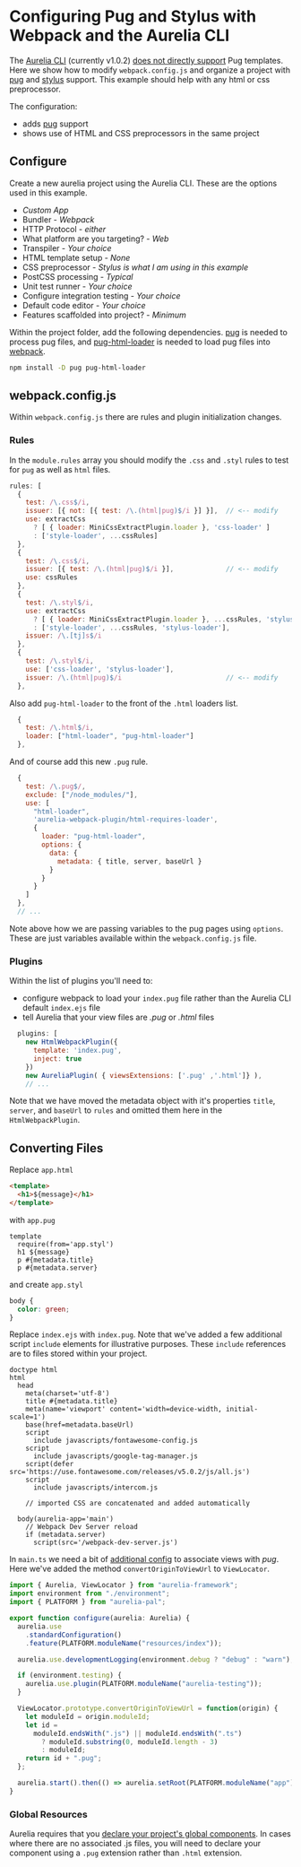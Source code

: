 # Configuring Pug and Stylus with Webpack and the Aurelia CLI

The [Aurelia CLI](https://aurelia.io/docs/cli) (currently v1.0.2) [does not
directly support](https://github.com/aurelia/skeleton-navigation/pull/769) Pug
templates. Here we show how to modify `webpack.config.js` and organize a project
with [pug](http://pugjs.org) and [stylus](http://stylus-lang.com/) support. This
example should help with any html or css preprocessor.

The configuration:

- adds [pug](http://pugjs.org) support
- shows use of HTML and CSS preprocessors in the same project

## Configure

Create a new aurelia project using the Aurelia CLI. These are the options used
in this example.

- _Custom App_
- Bundler - _Webpack_
- HTTP Protocol - _either_
- What platform are you targeting? - _Web_
- Transpiler - _Your choice_
- HTML template setup - _None_
- CSS preprocessor - _Stylus is what I am using in this example_
- PostCSS processing - _Typical_
- Unit test runner - _Your choice_
- Configure integration testing - _Your choice_
- Default code editor - _Your choice_
- Features scaffolded into project? - _Minimum_

Within the project folder, add the following dependencies.
[pug](http://pugjs.org) is needed to process pug files, and
[pug-html-loader](https://www.npmjs.com/package/pug-html-loader) is needed to load pug files into [webpack](https://webpack.js.org/).

```bash
npm install -D pug pug-html-loader
```

## webpack.config.js

Within `webpack.config.js` there are rules and plugin initialization changes.

### Rules

In the `module.rules` array you should modify the `.css` and `.styl` rules to
test for `pug` as well as `html` files.

```js
rules: [
  {
    test: /\.css$/i,
    issuer: [{ not: [{ test: /\.(html|pug)$/i }] }],  // <-- modify
    use: extractCss
      ? [ { loader: MiniCssExtractPlugin.loader }, 'css-loader' ]
      : ['style-loader', ...cssRules]
  },
  {
    test: /\.css$/i,
    issuer: [{ test: /\.(html|pug)$/i }],             // <-- modify
    use: cssRules
  },
  {
    test: /\.styl$/i,
    use: extractCss
      ? [ { loader: MiniCssExtractPlugin.loader }, ...cssRules, 'stylus-loader' ]
      : ['style-loader', ...cssRules, 'stylus-loader'],
    issuer: /\.[tj]s$/i
  },
  {
    test: /\.styl$/i,
    use: ['css-loader', 'stylus-loader'],
    issuer: /\.(html|pug)$/i                          // <-- modify
  },
```

Also add `pug-html-loader` to the front of the `.html` loaders list.

```js
  {
    test: /\.html$/i,
    loader: ["html-loader", "pug-html-loader"]
  },
```

And of course add this new `.pug` rule.

```javascript
  {
    test: /\.pug$/,
    exclude: ["/node_modules/"],
    use: [
      "html-loader",
      'aurelia-webpack-plugin/html-requires-loader',
      {
        loader: "pug-html-loader",
        options: {
          data: {
            metadata: { title, server, baseUrl }
          }
        }
      }
    ]
  },
  // ...
```

Note above how we are passing variables to the pug pages using `options`. These
are just variables available within the `webpack.config.js` file.

### Plugins

Within the list of plugins you'll need to:

- configure webpack to load your `index.pug` file rather than the Aurelia CLI
  default `index.ejs` file
- tell Aurelia that your view files are _.pug_ or _.html_ files

```javascript
  plugins: [
    new HtmlWebpackPlugin({
      template: 'index.pug',
      inject: true
    })
    new AureliaPlugin( { viewsExtensions: ['.pug' ,'.html']} ),
    // ...
```

Note that we have moved the metadata object with it's properties `title`,
`server`, and `baseUrl` to `rules` and omitted them here in the
`HtmlWebpackPlugin`.

## Converting Files

Replace `app.html`

```html
<template>
  <h1>${message}</h1>
</template>
```

with `app.pug`

```pug
template
  require(from='app.styl')
  h1 ${message}
  p #{metadata.title}
  p #{metadata.server}
```

and create `app.styl`

```css
body {
  color: green;
}
```

Replace `index.ejs` with `index.pug`. Note that we've added a
few additional script `include` elements for illustrative purposes. These
`include` references are to files stored within your project.

```pug
doctype html
html
  head
    meta(charset='utf-8')
    title #{metadata.title}
    meta(name='viewport' content='width=device-width, initial-scale=1')
    base(href=metadata.baseUrl)
    script
      include javascripts/fontawesome-config.js
    script
      include javascripts/google-tag-manager.js
    script(defer src='https://use.fontawesome.com/releases/v5.0.2/js/all.js')
    script
      include javascripts/intercom.js

    // imported CSS are concatenated and added automatically

  body(aurelia-app='main')
    // Webpack Dev Server reload
    if (metadata.server)
      script(src='/webpack-dev-server.js')
```

In `main.ts` we need a bit of [additional
config](https://aurelia.io/docs/fundamentals/app-configuration-and-startup#customizing-conventions)
to associate views with _pug_. Here we've added the method
`convertOriginToViewUrl` to `ViewLocator`.

```ts
import { Aurelia, ViewLocator } from "aurelia-framework";
import environment from "./environment";
import { PLATFORM } from "aurelia-pal";

export function configure(aurelia: Aurelia) {
  aurelia.use
    .standardConfiguration()
    .feature(PLATFORM.moduleName("resources/index"));

  aurelia.use.developmentLogging(environment.debug ? "debug" : "warn");

  if (environment.testing) {
    aurelia.use.plugin(PLATFORM.moduleName("aurelia-testing"));
  }

  ViewLocator.prototype.convertOriginToViewUrl = function(origin) {
    let moduleId = origin.moduleId;
    let id =
      moduleId.endsWith(".js") || moduleId.endsWith(".ts")
        ? moduleId.substring(0, moduleId.length - 3)
        : moduleId;
    return id + ".pug";
  };

  aurelia.start().then(() => aurelia.setRoot(PLATFORM.moduleName("app")));
}
```

### Global Resources

Aurelia requires that you [declare your project's global
components](https://aurelia.io/docs/fundamentals/app-configuration-and-startup#making-resources-global).
In cases where there are no associated .js files, you will need to declare your
component using a `.pug` extension rather than `.html` extension.
